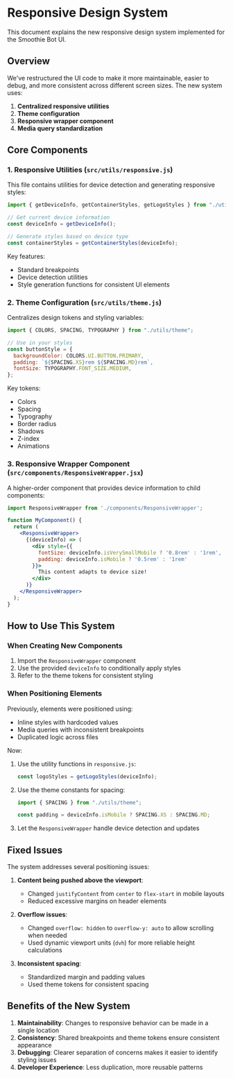 # Responsive Design System

This document explains the new responsive design system implemented for the Smoothie Bot UI.

## Overview

We've restructured the UI code to make it more maintainable, easier to debug, and more consistent across different screen sizes. The new system uses:

1. **Centralized responsive utilities**
2. **Theme configuration**
3. **Responsive wrapper component**
4. **Media query standardization**

## Core Components

### 1. Responsive Utilities (`src/utils/responsive.js`)

This file contains utilities for device detection and generating responsive styles:

```javascript
import { getDeviceInfo, getContainerStyles, getLogoStyles } from "./utils/responsive";

// Get current device information
const deviceInfo = getDeviceInfo();

// Generate styles based on device type
const containerStyles = getContainerStyles(deviceInfo);
```

Key features:
- Standard breakpoints
- Device detection utilities
- Style generation functions for consistent UI elements

### 2. Theme Configuration (`src/utils/theme.js`)

Centralizes design tokens and styling variables:

```javascript
import { COLORS, SPACING, TYPOGRAPHY } from "./utils/theme";

// Use in your styles
const buttonStyle = {
  backgroundColor: COLORS.UI.BUTTON.PRIMARY,
  padding: `${SPACING.XS}rem ${SPACING.MD}rem`,
  fontSize: TYPOGRAPHY.FONT_SIZE.MEDIUM,
};
```

Key tokens:
- Colors
- Spacing
- Typography
- Border radius
- Shadows
- Z-index
- Animations

### 3. Responsive Wrapper Component (`src/components/ResponsiveWrapper.jsx`)

A higher-order component that provides device information to child components:

```jsx
import ResponsiveWrapper from './components/ResponsiveWrapper';

function MyComponent() {
  return (
    <ResponsiveWrapper>
      {(deviceInfo) => (
        <div style={{ 
          fontSize: deviceInfo.isVerySmallMobile ? '0.8rem' : '1rem',
          padding: deviceInfo.isMobile ? '0.5rem' : '1rem'
        }}>
          This content adapts to device size!
        </div>
      )}
    </ResponsiveWrapper>
  );
}
```

## How to Use This System

### When Creating New Components

1. Import the `ResponsiveWrapper` component
2. Use the provided `deviceInfo` to conditionally apply styles
3. Refer to the theme tokens for consistent styling

### When Positioning Elements

Previously, elements were positioned using:
- Inline styles with hardcoded values
- Media queries with inconsistent breakpoints
- Duplicated logic across files

Now:
1. Use the utility functions in `responsive.js`:
   ```javascript
   const logoStyles = getLogoStyles(deviceInfo);
   ```

2. Use the theme constants for spacing:
   ```javascript
   import { SPACING } from "./utils/theme";
   
   const padding = deviceInfo.isMobile ? SPACING.XS : SPACING.MD;
   ```

3. Let the `ResponsiveWrapper` handle device detection and updates

## Fixed Issues

The system addresses several positioning issues:

1. **Content being pushed above the viewport**: 
   - Changed `justifyContent` from `center` to `flex-start` in mobile layouts
   - Reduced excessive margins on header elements

2. **Overflow issues**:
   - Changed `overflow: hidden` to `overflow-y: auto` to allow scrolling when needed
   - Used dynamic viewport units (`dvh`) for more reliable height calculations

3. **Inconsistent spacing**:
   - Standardized margin and padding values
   - Used theme tokens for consistent spacing

## Benefits of the New System

1. **Maintainability**: Changes to responsive behavior can be made in a single location
2. **Consistency**: Shared breakpoints and theme tokens ensure consistent appearance
3. **Debugging**: Clearer separation of concerns makes it easier to identify styling issues
4. **Developer Experience**: Less duplication, more reusable patterns